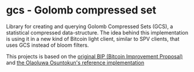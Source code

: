 # gcs - Golomb compressed set

Library for creating and querying Golomb Compressed Sets (GCS), a statistical
compressed data-structure. The idea behind this implementation is using it in a new 
kind of Bitcoin light client, similar to SPV clients, that uses GCS instead of bloom 
filters.

This projects is based on the [original BIP (Bitcoin Improvement Proposal)](https://github.com/Roasbeef/bips/blob/master/gcs_light_client.mediawiki)
and [the Olaoluwa Osuntokun's reference implementation](https://github.com/Roasbeef/btcutil/tree/gcs/gcs)